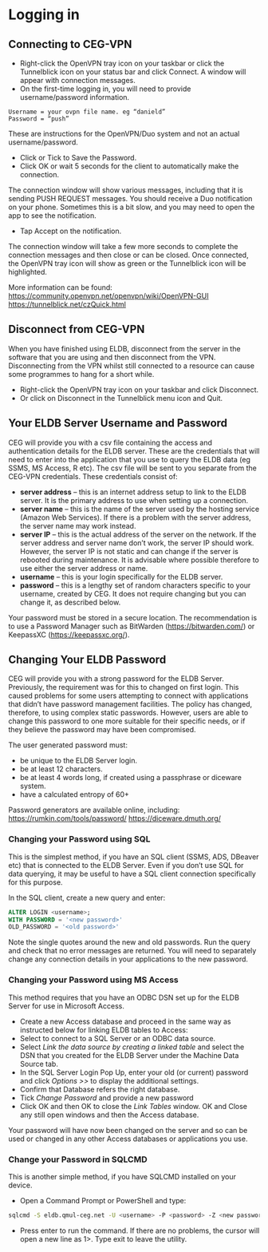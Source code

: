 # Logging in
## Connecting to CEG-VPN

- Right-click the OpenVPN tray icon on your taskbar or click the Tunnelblick icon on your status bar and click Connect. A window will appear with connection messages.
- On the first-time logging in, you will need to provide username/password information.
```
Username = your ovpn file name. eg “danield”
Password = “push”
```
These are instructions for the OpenVPN/Duo system and not an actual username/password.

- Click or Tick to Save the Password.
- Click OK or wait 5 seconds for the client to automatically make the connection.

The connection window will show various messages, including that it is sending PUSH REQUEST messages.
You should receive a Duo notification on your phone. Sometimes this is a bit slow, and you may need to open the app to see the notification. 

- Tap Accept on the notification.

The connection window will take a few more seconds to complete the connection messages and then close or can be closed.
Once connected, the OpenVPN tray icon will show as green or the Tunnelblick icon will be highlighted.

More information can be found:
<https://community.openvpn.net/openvpn/wiki/OpenVPN-GUI>
<https://tunnelblick.net/czQuick.html>

## Disconnect from CEG-VPN
When you have finished using ELDB, disconnect from the server in the software that you are using and then disconnect from the VPN. Disconnecting from the VPN whilst still connected to a resource can cause some programmes to hang for a short while.

- Right-click the OpenVPN tray icon on your taskbar and click Disconnect.
- Or click on Disconnect in the Tunnelblick menu icon and Quit.

## Your ELDB Server Username and Password
CEG will provide you with a csv file containing the access and authentication details for the ELDB server. These are the credentials that will need to enter into the application that you use to query the ELDB data (eg SSMS, MS Access, R etc). The csv file will be sent to you separate from the CEG-VPN credentials. These credentials consist of:

- **server address** – this is an internet address setup to link to the ELDB server. It is the primary address to use when setting up a connection.
- **server name** – this is the name of the server used by the hosting service (Amazon Web Services). If there is a problem with the server address, the server name may work instead.
- **server IP** – this is the actual address of the server on the network. If the server address and server name don’t work, the server IP should work. However, the server IP is not static and can change if the server is rebooted during maintenance. It is advisable where possible therefore to use either the server address or name.
- **username** – this is your login specifically for the ELDB server.
- **password** – this is a lengthy set of random characters specific to your username, created by CEG. It does not require changing but you can change it, as described below.

Your password must be stored in a secure location. The recommendation is to use a Password Manager such as BitWarden (<https://bitwarden.com/>) or KeepassXC (<https://keepassxc.org/>).

## Changing Your ELDB Password
CEG will provide you with a strong password for the ELDB Server. Previously, the requirement was for this to changed on first login. This caused problems for some users attempting to connect with applications that didn’t have password management facilities. The policy has changed, therefore, to using complex static passwords. However, users are able to change this password to one more suitable for their specific needs, or if they believe the password may have been compromised.

The user generated password must:

- be unique to the ELDB Server login.
- be at least 12 characters.
- be at least 4 words long, if created using a passphrase or diceware system.
- have a calculated entropy of 60+

Password generators are available online, including:
<https://rumkin.com/tools/password/>
<https://diceware.dmuth.org/>

### Changing your Password using SQL
This is the simplest method, if you have an SQL client (SSMS, ADS, DBeaver etc) that is connected to the ELDB Server. Even if you don’t use SQL for data querying, it may be useful to have a SQL client connection specifically for this purpose.

In the SQL client, create a new query and enter:
```sql
ALTER LOGIN <username>;
WITH PASSWORD = '<new password>'
OLD_PASSWORD = '<old password>'
```
Note the single quotes around the new and old passwords. Run the query and check that no error messages are returned.
You will need to separately change any connection details in your applications to the new password.

### Changing your Password using MS Access
This method requires that you have an ODBC DSN set up for the ELDB Server for use in Microsoft Access.

- Create a new Access database and proceed in the same way as instructed below for linking ELDB tables to Access:
- Select to connect to a SQL Server or an ODBC data source.
- Select _Link the data source by creating a linked table_ and select the DSN that you created for the ELDB Server under the Machine Data Source tab.
- In the SQL Server Login Pop Up, enter your old (or current) password and click _Options >>_ to display the additional settings.
- Confirm that Database refers the right database.
- Tick _Change Password_ and provide a new password
- Click OK and then OK to close the _Link Tables_ window. OK and Close any still open windows and then the Access database.

Your password will have now been changed on the server and so can be used or changed in any other Access databases or applications you use.

### Change your Password in SQLCMD
This is another simple method, if you have SQLCMD installed on your device.

- Open a Command Prompt or PowerShell and type:
```bash
sqlcmd -S eldb.qmul-ceg.net -U <username> -P <password> -Z <new password>
```
- Press enter to run the command. If there are no problems, the cursor will open a new line as 1>. Type exit to leave the utility.

